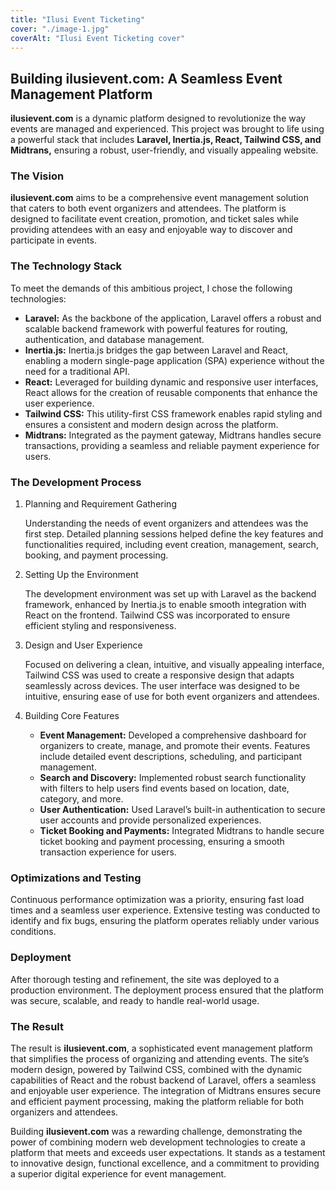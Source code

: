 ```yaml
---
title: "Ilusi Event Ticketing"
cover: "./image-1.jpg"
coverAlt: "Ilusi Event Ticketing cover"
---
```


## Building ilusievent.com: A Seamless Event Management Platform
**ilusievent.com** is a dynamic platform designed to revolutionize the way events are managed and experienced. This project was brought to life using a powerful stack that includes **Laravel, Inertia.js, React, Tailwind CSS, and Midtrans,** ensuring a robust, user-friendly, and visually appealing website.

### The Vision
**ilusievent.com** aims to be a comprehensive event management solution that caters to both event organizers and attendees. The platform is designed to facilitate event creation, promotion, and ticket sales while providing attendees with an easy and enjoyable way to discover and participate in events.

### The Technology Stack
To meet the demands of this ambitious project, I chose the following technologies:

- **Laravel:** As the backbone of the application, Laravel offers a robust and scalable backend framework with powerful features for routing, authentication, and database management.
- **Inertia.js:** Inertia.js bridges the gap between Laravel and React, enabling a modern single-page application (SPA) experience without the need for a traditional API.
- **React:** Leveraged for building dynamic and responsive user interfaces, React allows for the creation of reusable components that enhance the user experience.
- **Tailwind CSS:** This utility-first CSS framework enables rapid styling and ensures a consistent and modern design across the platform.
- **Midtrans:** Integrated as the payment gateway, Midtrans handles secure transactions, providing a seamless and reliable payment experience for users.

### The Development Process
1. Planning and Requirement Gathering
    
    Understanding the needs of event organizers and attendees was the first step. Detailed planning sessions helped define the key features and functionalities required, including event creation, management, search, booking, and payment processing.

2. Setting Up the Environment
    
    The development environment was set up with Laravel as the backend framework, enhanced by Inertia.js to enable smooth integration with React on the frontend. Tailwind CSS was incorporated to ensure efficient styling and responsiveness.

3. Design and User Experience
    
    Focused on delivering a clean, intuitive, and visually appealing interface, Tailwind CSS was used to create a responsive design that adapts seamlessly across devices. The user interface was designed to be intuitive, ensuring ease of use for both event organizers and attendees.

4. Building Core Features

    - **Event Management:** Developed a comprehensive dashboard for organizers to create, manage, and promote their events. Features include detailed event descriptions, scheduling, and participant management.
    - **Search and Discovery:** Implemented robust search functionality with filters to help users find events based on location, date, category, and more.
    - **User Authentication:** Used Laravel’s built-in authentication to secure user accounts and provide personalized experiences.
    - **Ticket Booking and Payments:** Integrated Midtrans to handle secure ticket booking and payment processing, ensuring a smooth transaction experience for users.

### Optimizations and Testing
Continuous performance optimization was a priority, ensuring fast load times and a seamless user experience. Extensive testing was conducted to identify and fix bugs, ensuring the platform operates reliably under various conditions.

### Deployment
After thorough testing and refinement, the site was deployed to a production environment. The deployment process ensured that the platform was secure, scalable, and ready to handle real-world usage.

### The Result
The result is **ilusievent.com**, a sophisticated event management platform that simplifies the process of organizing and attending events. The site’s modern design, powered by Tailwind CSS, combined with the dynamic capabilities of React and the robust backend of Laravel, offers a seamless and enjoyable user experience. The integration of Midtrans ensures secure and efficient payment processing, making the platform reliable for both organizers and attendees.

Building **ilusievent.com** was a rewarding challenge, demonstrating the power of combining modern web development technologies to create a platform that meets and exceeds user expectations. It stands as a testament to innovative design, functional excellence, and a commitment to providing a superior digital experience for event management.